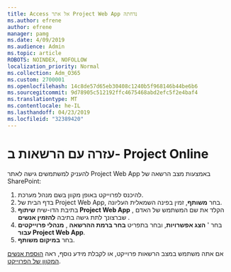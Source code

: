 ```yaml
---
title: Access אל אתר Project Web App נדחתה
ms.author: efrene
author: efrene
manager: pamg
ms.date: 4/09/2019
ms.audience: Admin
ms.topic: article
ROBOTS: NOINDEX, NOFOLLOW
localization_priority: Normal
ms.collection: Adm_O365
ms.custom: 2700001
ms.openlocfilehash: 14c8de57d65eb30408c1240b5f968146b44be6b6
ms.sourcegitcommit: 9d78905c512192ffc4675468abd2efc5f2e4baf4
ms.translationtype: MT
ms.contentlocale: he-IL
ms.lasthandoff: 04/23/2019
ms.locfileid: "32389420"
---
```

# <a name="help-with-permissions-in-project-online"></a>עזרה עם הרשאות ב- Project Online

להעניק למשתמשים גישה לאתר Project Web App באמצעות מצב הרשאה של SharePoint:

1. להיכנס לפרוייקט באופן מקוון בשם מנהל מערכת.
2. בדף הבית של Project Web App, בחר **משותף**, זמין בפינה השמאלית העליונה.
3. בתיבת הדו-שיח **שיתוף Project Web App** , הקלד את שם המשתמש של האדם שברצונך לתת גישה בתיבה **להזמין אנשים** .
4. בחר ' **הצג אפשרויות**, ובחר בתפריט **בחר ברמת ההרשאה** , **מנהלי פרוייקטים עבור Project Web App**.
5. בחר **במיקום משותף**.

אם אתה משתמש במצב הרשאות פרוייקט, או לקבלת מידע נוסף, ראה [הוספת אנשים המקוון של הפרוייקט](https://docs.microsoft.com/projectonline/step-2-add-people-to-project-online).


  

